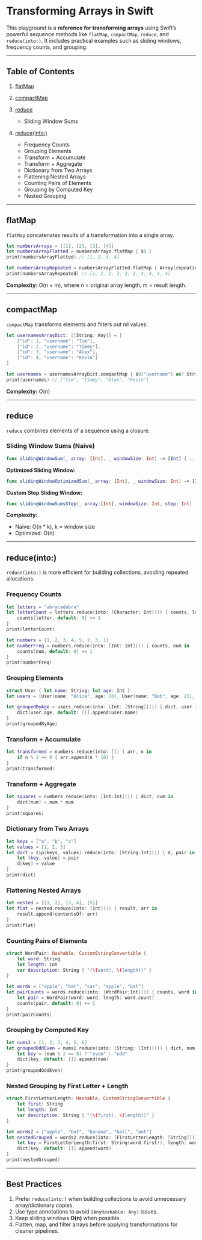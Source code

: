 # Transforming Arrays in Swift

This playground is a **reference for transforming arrays** using Swift’s powerful sequence methods like `flatMap`, `compactMap`, `reduce`, and `reduce(into:)`. It includes practical examples such as sliding windows, frequency counts, and grouping.

---

## Table of Contents

1. [flatMap](#flatmap)
2. [compactMap](#compactmap)
3. [reduce](#reduce)

   * Sliding Window Sums
   
4. [reduce(into:)](#reduceinto)

   * Frequency Counts
   * Grouping Elements
   * Transform + Accumulate
   * Transform + Aggregate
   * Dictionary from Two Arrays
   * Flattening Nested Arrays
   * Counting Pairs of Elements
   * Grouping by Computed Key
   * Nested Grouping

---

## flatMap

`flatMap` concatenates results of a transformation into a single array.

```swift
let numbersArrays = [[1], [2], [3], [4]]
let numbersArrayFlatted = numbersArrays.flatMap { $0 }
print(numbersArrayFlatted) // [1, 2, 3, 4]

let numbersArrayRepeated = numbersArrayFlatted.flatMap { Array(repeating: $0, count: $0) }
print(numbersArrayRepeated) // [1, 2, 2, 3, 3, 3, 4, 4, 4, 4]
```

**Complexity:** O(n + m), where n = original array length, m = result length.

---

## compactMap

`compactMap` transforms elements and filters out nil values.

```swift
let usernamesArrayDict: [[String: Any]] = [
    ["id": 1, "username": "Tim"],
    ["id": 2, "username": "Timmy"],
    ["id": 3, "username": "Alex"],
    ["id": 4, "username": "Kevin"]
]

let usernames = usernamesArrayDict.compactMap { $0["username"] as? String }
print(usernames) // ["Tim", "Timmy", "Alex", "Kevin"]
```

**Complexity:** O(n)

---

## reduce

`reduce` combines elements of a sequence using a closure.

### Sliding Window Sums (Naive)

```swift
func slidingWindowSum(_ array: [Int], _ windowSize: Int) -> [Int] { ... }
```

**Optimized Sliding Window:**

```swift
func slidingWindowOptimizedSum(_ array: [Int], _ windowSize: Int) -> [Int] { ... }
```

**Custom Step Sliding Window:**

```swift
func slidingWindowSumsStep(_ array:[Int], windowSize: Int, step: Int) -> [Int] { ... }
```

**Complexity:**

* Naive: O(n * k), k = window size
* Optimized: O(n)

---

## reduce(into:)

`reduce(into:)` is more efficient for building collections, avoiding repeated allocations.

### Frequency Counts

```swift
let letters = "abracadabra"
let letterCount = letters.reduce(into: [Character: Int]()) { counts, letter in
    counts[letter, default: 0] += 1
}
print(letterCount)
```

```swift
let numbers = [1, 2, 3, 4, 5, 2, 3, 1]
let numberFreq = numbers.reduce(into: [Int: Int]()) { counts, num in
    counts[num, default: 0] += 1
}
print(numberFreq)
```

### Grouping Elements

```swift
struct User { let name: String; let age: Int }
let users = [User(name: "Alice", age: 20), User(name: "Bob", age: 25), User(name: "Charlie", age: 20)]

let groupedByAge = users.reduce(into: [Int: [String]]()) { dict, user in
    dict[user.age, default: []].append(user.name)
}
print(groupedByAge)
```

### Transform + Accumulate

```swift
let transformed = numbers.reduce(into: []) { arr, n in
    if n % 2 == 0 { arr.append(n * 10) }
}
print(transformed)
```

### Transform + Aggregate

```swift
let squares = numbers.reduce(into: [Int:Int]()) { dict, num in
    dict[num] = num * num
}
print(squares)
```

### Dictionary from Two Arrays

```swift
let keys = ["a", "b", "c"]
let values = [1, 2, 3]
let dict = zip(keys, values).reduce(into: [String:Int]()) { d, pair in
    let (key, value) = pair
    d[key] = value
}
print(dict)
```

### Flattening Nested Arrays

```swift
let nested = [[1, 2], [3, 4], [5]]
let flat = nested.reduce(into: [Int]()) { result, arr in
    result.append(contentsOf: arr)
}
print(flat)
```

### Counting Pairs of Elements

```swift
struct WordPair: Hashable, CustomStringConvertible {
    let word: String
    let length: Int
    var description: String { "(\(word), \(length))" }
}

let words = ["apple", "bat", "car", "apple", "bat"]
let pairCounts = words.reduce(into: [WordPair:Int]()) { counts, word in
    let pair = WordPair(word: word, length: word.count)
    counts[pair, default: 0] += 1
}
print(pairCounts)
```

### Grouping by Computed Key

```swift
let nums1 = [1, 2, 3, 4, 5, 6]
let groupedOddEven = nums1.reduce(into: [String: [Int]]()) { dict, num in
    let key = (num % 2 == 0) ? "even" : "odd"
    dict[key, default: []].append(num)
}
print(groupedOddEven)
```

### Nested Grouping by First Letter + Length

```swift
struct FirstLetterLength: Hashable, CustomStringConvertible {
    let first: String
    let length: Int
    var description: String { "(\(first), \(length))" }
}

let words2 = ["apple", "bat", "banana", "ball", "ant"]
let nestedGrouped = words2.reduce(into: [FirstLetterLength: [String]]()) { dict, word in
    let key = FirstLetterLength(first: String(word.first!), length: word.count)
    dict[key, default: []].append(word)
}
print(nestedGrouped)
```

---

## Best Practices

1. Prefer `reduce(into:)` when building collections to avoid unnecessary array/dictionary copies.
2. Use type annotations to avoid `[AnyHashable: Any]` issues.
3. Keep sliding windows **O(n)** when possible.
4. Flatten, map, and filter arrays before applying transformations for cleaner pipelines.

